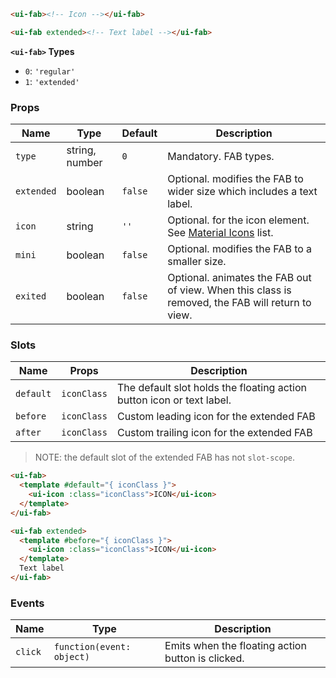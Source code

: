 ```html
<ui-fab><!-- Icon --></ui-fab>

<ui-fab extended><!-- Text label --></ui-fab>
```

**`<ui-fab>` Types**

- `0`: `'regular'`
- `1`: `'extended'`

### Props

| Name       | Type           | Default | Description                                                                                      |
| ---------- | -------------- | ------- | ------------------------------------------------------------------------------------------------ |
| `type`     | string, number | `0`     | Mandatory. FAB types.                                                                            |
| `extended` | boolean        | `false` | Optional. modifies the FAB to wider size which includes a text label.                            |
| `icon`     | string         | `''`    | Optional. for the icon element. See [Material Icons](/#/icons) list.                             |
| `mini`     | boolean        | `false` | Optional. modifies the FAB to a smaller size.                                                    |
| `exited`   | boolean        | `false` | Optional. animates the FAB out of view. When this class is removed, the FAB will return to view. |

### Slots

| Name      | Props       | Description                                                           |
| --------- | ----------- | --------------------------------------------------------------------- |
| `default` | `iconClass` | The default slot holds the floating action button icon or text label. |
| `before`  | `iconClass` | Custom leading icon for the extended FAB                              |
| `after`   | `iconClass` | Custom trailing icon for the extended FAB                             |

> NOTE: the default slot of the extended FAB has not `slot-scope`.

```html
<ui-fab>
  <template #default="{ iconClass }">
    <ui-icon :class="iconClass">ICON</ui-icon>
  </template>
</ui-fab>

<ui-fab extended>
  <template #before="{ iconClass }">
    <ui-icon :class="iconClass">ICON</ui-icon>
  </template>
  Text label
</ui-fab>
```

### Events

| Name    | Type                      | Description                                       |
| ------- | ------------------------- | ------------------------------------------------- |
| `click` | `function(event: object)` | Emits when the floating action button is clicked. |
